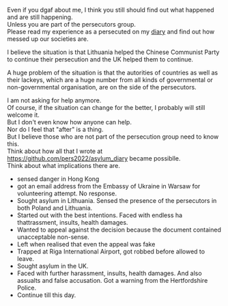 Even if you dgaf about me, I think you still should find out what happened and are still happening.<br>
Unless you are part of the persecutors group.<br>
Please read my experience as a persecuted on my [diary](https://github.com/pers2022/asylum_diary) and find out how messed up our societies are.<br>


I believe the situation is that Lithuania helped the Chinese Communist Party to continue their persecution and the UK helped them to continue.<br>

A huge problem of the situation is that the autorities of countries as well as their lackeys, which are a huge number from all kinds of governmental or non-governmental organisation, are on the side of the persecutors.<br>

I am not asking for help anymore.<br>
Of course, if the situation can change for the better, I probably will still welcome it.<br>
But I don't even know how anyone can help.<br>
Nor do I feel that "after" is a thing.<br>
But I believe those who are not part of the persecution group need to know this.<br>
Think about how all that I wrote at https://github.com/pers2022/asylum_diary became possiblle.<br>
Think about what implications there are.<br>

- sensed danger in Hong Kong
- got an email address from the Embassy of Ukraine in Warsaw for volunteering attempt. No response.
- Sought asylum in Lithuania. Sensed the presence of the persecutors in both Poland and Lithuania.
- Started out with the best intentions. Faced with endless ha thattrassment, insults, health damages.
- Wanted to appeal against the decision because the document contained unacceptable non-sense.
- Left when realised that even the appeal was fake
- Trapped at Riga International Airport, got robbed before allowed to leave.
- Sought asylum in the UK.
- Faced with further harassment, insults, health damages. And also assualts and false accusation. Got a warning from the Hertfordshire Police.
- Continue till this day.
